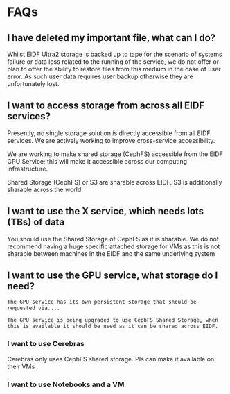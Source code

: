 # FAQs

## I have deleted my important file, what can I do?

Whilst EIDF Ultra2 storage is backed up to tape for the scenario of systems failure or data loss related to the running of the service, we do not offer or plan to offer the ability to restore files from this medium in the case of user error. As such user data requires user backup otherwise they are unfortunately lost.

## I want to access storage from across all EIDF services?

Presently, no single storage solution is directly accessible from all EIDF services. We are actively working to improve cross-service accessibility.

We are working to make shared storage (CephFS) accessible from the EIDF GPU Service; this will make it accessible across our computing infrastructure.

Shared Storage (CephFS) or S3 are sharable across EIDF. S3 is additionally sharable across the world.

## I want to use the X service, which needs lots (TBs) of data

You should use the Shared Storage of CephFS as it is sharable. We do not recommend having a huge specific attached storage for VMs as this is not sharable between machines in the EIDF and the same underlying system

## I want to use the GPU service, what storage do I need?

    The GPU service has its own persistent storage that should be requested via....

    The GPU service is being upgraded to use CephFS Shared Storage, when this is available it should be used as it can be shared across EIDF. 

### I want to use Cerebras

Cerebras only uses CephFS shared storage. PIs can make it available on their VMs
<!-- Replicated from overview/storage page -->
### I want to use Notebooks and a VM
